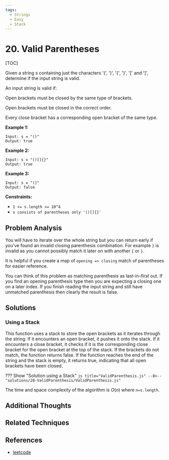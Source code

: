 ```yaml
---
tags:
  - Strings
  - Easy
  - Stack
---
```


# 20. Valid Parentheses

[TOC]

Given a string s containing just the characters '(', ')', '{', '}', '[' and ']', determine if the input string is valid.

An input string is valid if:

Open brackets must be closed by the same type of brackets.

Open brackets must be closed in the correct order.

Every close bracket has a corresponding open bracket of the same type.

**Example 1:**

```
Input: s = "()"
Output: true
```

**Example 2:**

```
Input: s = "()[]{}"
Output: true
```

**Example 3:**

```
Input: s = "(]"
Output: false
```

**Constraints:**

- `1 <= s.length <= 10^4`
- `s consists of parentheses only '()[]{}'`

## Problem Analysis

You will have to iterate over the whole string but you can return early if you've found an invalid closing parenthesis combination. For example `}` is invalid as you cannot possibly match it later on with another `{` or `}`.

It is helpful if you create a map of `opening => closing` match of parentheses for easier reference.

You can think of this problem as matching parenthesis as last-in-first out. If you find an opening parenthesis type then you are expecting a closing one on a later index. If you finish reading the input string and still have unmatched parenthesis then clearly the result is false.

## Solutions

### Using a Stack

This function uses a stack to store the open brackets as it iterates through the string. If it encounters an open bracket, it pushes it onto the stack. If it encounters a close bracket, it checks if it is the corresponding close bracket for the open bracket at the top of the stack. If the brackets do not match, the function returns false. If the function reaches the end of the string and the stack is empty, it returns true, indicating that all open brackets have been closed.

??? Show "Solution using a Stack"
`js title="ValidParenthesis.js"
    --8<-- "solutions/20-ValidParenthesis/ValidParenthesis.js"
    `

The time and space complexity of the algorithm is $O(n)$ where `n=s.length`.

## Additional Thoughts

## Related Techniques

## References

- [leetcode](https://leetcode.com/problems/valid-parentheses)
